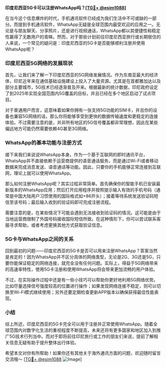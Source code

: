 **印度尼西亚5G卡可以注册WhatsApp吗？[[TG💪+ @esim1088](https://t.me/s/esim1088)]**

在当今这个信息爆炸的时代，手机通讯软件已经成为我们生活中不可或缺的一部分。而提到手机通讯软件，WhatsApp无疑是全球范围内最受欢迎的应用之一。无论是与朋友聊天、分享照片，还是进行视频通话，WhatsApp都以其便捷性和稳定性赢得了无数用户的青睐。然而，对于那些计划前往印度尼西亚旅行或长期居住的人来说，一个常见的疑问是：印度尼西亚的5G卡是否能够顺利注册并使用WhatsApp呢？

### 印度尼西亚5G网络的发展现状

首先，让我们来了解一下印度尼西亚的5G网络发展情况。作为东南亚最大的经济体，印尼近年来在通信基础设施建设上投入了大量资源。尤其是在首都雅加达以及部分主要城市，5G技术已经逐渐普及开来。根据最新的统计数据，印尼政府设定了到2025年实现全国范围内5G覆盖的目标，并且已经在多个地区启动了试点项目。

对于普通用户而言，这意味着如果你拥有一张支持5G功能的SIM卡，并且你的设备也兼容5G网络的话，那么你将能够享受到更快的数据传输速度和更稳定的连接体验。不过需要注意的是，并非所有地区的5G信号覆盖都非常理想，因此在某些偏远地方可能仍然需要依赖4G甚至3G网络。

### WhatsApp的基本功能与注册方式

接下来我们来说说WhatsApp本身。作为一个基于互联网的即时通讯平台，WhatsApp并不直接依赖于运营商提供的语音通话服务，而是通过Wi-Fi或者移动数据来完成消息发送、语音通话等功能。因此，只要你的手机能够正常连接到互联网，理论上就可以使用WhatsApp。

那么如何注册WhatsApp呢？其实过程非常简单。首先确保你的智能手机已安装最新版本的WhatsApp应用；然后打开应用程序并按照提示输入有效的手机号码（通常是中国大陆用户习惯使用的国际格式如+86开头）；接着等待系统发送验证码短信至该号码；最后输入收到的验证码即可完成注册流程。

需要注意的是，在某些情况下可能会遇到无法接收到验证码的情况。这可能是由于当地运营商限制了外国号码接收国际短信所致。在这种情形下，你可以尝试联系客服寻求帮助，或者考虑更换其他方式获取验证信息。

### 5G卡与WhatsApp之间的关系

回到最初的问题——印度尼西亚的5G卡是否可以用来注册WhatsApp？答案当然是肯定的！因为WhatsApp并不区分具体的网络类型，无论是2G、3G还是5G，只要你能保证稳定的网络连接，就完全没有任何问题。实际上，得益于5G网络带来的高速率特性，使用5G卡注册和使用WhatsApp将会带来更加流畅的用户体验。

不过，在实际操作过程中还是有一些小技巧可以帮助你更好地利用5G网络优势。比如尽量选择信号强度较高的位置进行操作；如果发现网络连接不稳定，则可以切换至Wi-Fi模式继续使用；另外还要定期检查更新APP版本以确保获得最佳性能表现。

### 小结

综上所述，印度尼西亚的5G卡完全可以用于注册并正常使用WhatsApp。随着全球范围内对数字化生活的重视程度不断提高，未来还将有更多国家和地区加入到推广5G技术行列当中。而对于即将前往印尼旅行或工作的朋友们来说，提前了解相关信息无疑有助于提升整体出行体验。

希望本文对你有所帮助！如果你还有其他关于海外通讯方面的问题，欢迎随时留言交流哦～ [[TG💪+ @esim1088](https://t.me/s/esim1088) ![Image](https://i.postimg.cc/4NQfJmqS/Snipaste-2025-05-13-00-14-12.png)]